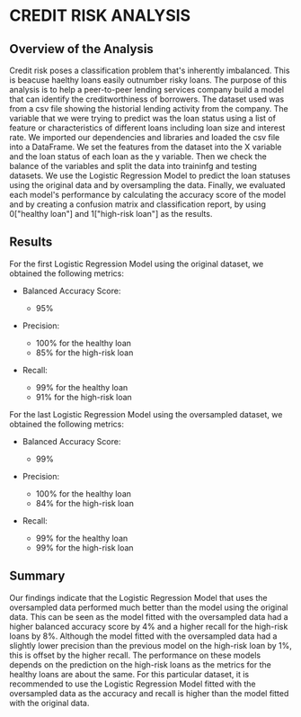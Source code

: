 # CREDIT RISK ANALYSIS

## Overview of the Analysis

Credit risk poses a classification problem that's inherently imbalanced. This is beacuse haelthy loans easily outnumber risky loans. 
The purpose of this analysis is to help a peer-to-peer lending services company build a model that can identify the creditworthiness
of borrowers. The dataset used was from a csv file showing the historial lending activity from the company. The variable that we 
were trying to predict was the loan status using a list of feature or characteristics of different loans including loan size and
interest rate. We imported our dependencies and libraries and loaded the csv file into a DataFrame. We set the features from the
dataset into the X variable and the loan status of each loan as the y variable. Then we check the balance of the variables and 
split the data into traininfg and testing datasets. We use the Logistic Regression Model to predict the loan statuses using 
the original data and by oversampling the data. Finally, we evaluated each model's performance by calculating the accuracy score
of the model and by creating a confusion matrix and classification report, by using 0["healthy loan"] and 1["high-risk loan"] 
as the results.

## Results

For the first Logistic Regression Model using the original dataset, we obtained the following metrics:

  * Balanced Accuracy Score:
    * 95%

  * Precision:
    * 100% for the healthy loan
    * 85% for the high-risk loan

  * Recall:
    * 99% for the healthy loan
    * 91% for the high-risk loan

For the last Logistic Regression Model using the oversampled dataset, we obtained the following metrics:

  * Balanced Accuracy Score:
    * 99%

  * Precision:
    * 100% for the healthy loan
    * 84% for the high-risk loan

  * Recall:
    * 99% for the healthy loan
    * 99% for the high-risk loan

## Summary

Our findings indicate that the Logistic Regression Model that uses the oversampled data performed much better than the model using 
the original data. This can be seen as the model fitted with the oversampled data had a higher balanced accuracy score by 4% and a higher 
recall for the high-risk loans by 8%. Although the model fitted with the oversampled data had a slightly lower precision than the previous
model on the high-risk loan by 1%, this is offset by the higher recall. The performance on these models depends on the prediction on the 
high-risk loans as the metrics for the healthy loans are about the same. For this particular dataset, it is recommended to use the 
Logistic Regression Model fitted with the oversampled data as the accuracy and recall is higher than the model fitted with the original
data.

